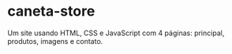 # caneta-store
Um site usando HTML, CSS e JavaScript com 4 páginas: principal, produtos, imagens e contato.
